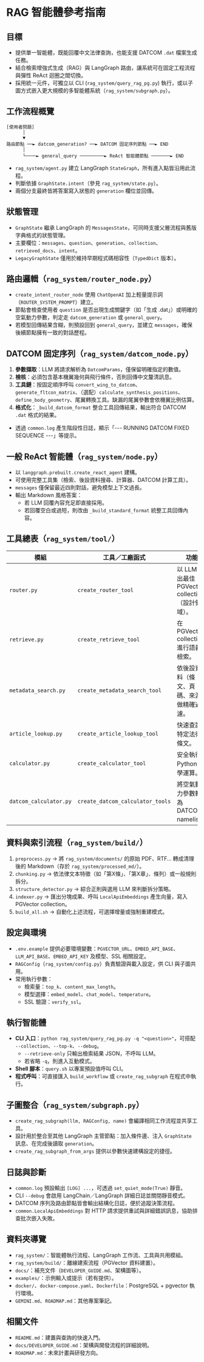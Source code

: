 # RAG 智能體參考指南

## 目標
- 提供單一智能體，既能回覆中文法律查詢，也能支援 DATCOM `.dat` 檔案生成任務。
- 結合檢索增強式生成（RAG）與 LangGraph 路由，讓系統可在固定工程流程與彈性 ReAct 迴圈之間切換。
- 採用統一元件，可獨立以 CLI (`rag_system/query_rag_pg.py`) 執行，或以子圖方式嵌入更大規模的多智能體系統（`rag_system/subgraph.py`）。

## 工作流程概覽
```
[使用者問題]
      │
      ▼
路由節點 ──► datcom_generation? ──► DATCOM 固定序列節點 ──► END
      │
      └────► general_query ─────────► ReAct 智能體節點 ───────► END
```
- `rag_system/agent.py` 建立 LangGraph `StateGraph`，所有進入點皆沿用此流程。
- 判斷依據 `GraphState.intent`（參見 `rag_system/state.py`）。
- 兩個分支最終皆將答案寫入狀態的 `generation` 欄位並回傳。

## 狀態管理
- `GraphState` 繼承 LangGraph 的 `MessagesState`，可同時支援父層流程與舊版字典格式的狀態管理。
- 主要欄位：`messages`、`question`、`generation`、`collection`、`retrieved_docs`、`intent`。
- `LegacyGraphState` 僅用於維持早期程式碼相容性（`TypedDict` 版本）。

## 路由邏輯（`rag_system/router_node.py`）
- `create_intent_router_node` 使用 `ChatOpenAI` 加上輕量提示詞（`ROUTER_SYSTEM_PROMPT`）建立。
- 節點會檢查使用者 `question` 是否出現生成關鍵字（如「生成 .dat」）或明確的空氣動力參數，判定走 `datcom_generation` 或 `general_query`。
- 若模型回傳結果含糊，則預設回到 `general_query`，並建立 `messages`，確保後續節點擁有一致的對話歷程。

## DATCOM 固定序列（`rag_system/datcom_node.py`）
1. **參數擷取**：LLM 將請求解析為 `DatcomParams`，僅保留明確指定的數值。
2. **檢核**：必須包含基本機翼幾何與飛行條件，否則回傳中文釐清訊息。
3. **工具鏈**：按固定順序呼叫 `convert_wing_to_datcom`、`generate_fltcon_matrix`、（選配）`calculate_synthesis_positions`、`define_body_geometry`、尾翼轉換工具。缺漏的尾翼參數會依機翼比例估算。
4. **格式化**：`_build_datcom_format` 整合工具回傳結果，輸出符合 DATCOM `.dat` 格式的結果。
- 透過 `common.log` 產生階段性日誌，顯示「--- RUNNING DATCOM FIXED SEQUENCE ---」等提示。

## 一般 ReAct 智能體（`rag_system/node.py`）
- 以 `langgraph.prebuilt.create_react_agent` 建構。
- 可使用完整工具集（檢索、後設資料搜尋、計算器、DATCOM 計算工具）。
- `messages` 僅保留最近四則對話，避免模型上下文過長。
- 輸出 Markdown 風格答案：
  - 若 LLM 回覆內容充足即直接採用。
  - 若回覆空白或過短，則改由 `_build_standard_format` 統整工具回傳內容。

## 工具總表（`rag_system/tool/`）
| 模組 | 工具／工廠函式 | 功能 | 備註 |
| --- | --- | --- | --- |
| `router.py` | `create_router_tool` | 以 LLM 選出最佳 PGVector collection（設計領域）。 | 依賴 `build.db_utils.get_collection_stats`。 |
| `retrieve.py` | `create_retrieve_tool` | 在 PGVector collection 進行語義檢索。 | 回傳附來源資訊的文件片段。 |
| `metadata_search.py` | `create_metadata_search_tool` | 依後設資料（條文、頁碼、來源）做精確過濾。 | 透過 SQLAlchemy 執行 SQL。 |
| `article_lookup.py` | `create_article_lookup_tool` | 快速查詢特定法律條文。 | 以正則擷取條號後查詢。 |
| `calculator.py` | `create_calculator_tool` | 安全執行 Python 數學運算。 | 僅提供數學相關命名空間。 |
| `datcom_calculator.py` | `create_datcom_calculator_tools` | 將空氣動力參數轉為 DATCOM namelist。 | 含驗證工具、`validate_datcom_parameters`。 |

## 資料與索引流程（`rag_system/build/`）
1. `preprocess.py` → 將 `rag_system/documents/` 的原始 PDF、RTF… 轉成清理後的 Markdown（存於 `rag_system/processed_md/`）。
2. `chunking.py` → 依法律文本特徵（如「第X條」、「第X章」、條列）或一般規則拆分。
3. `structure_detector.py` → 綜合正則與選用 LLM 來判斷拆分策略。
4. `indexer.py` → 匯出分塊成果、呼叫 `LocalApiEmbeddings` 產生向量，寫入 PGVector collection。
5. `build_all.sh` → 自動化上述流程，可選擇增量或強制重建模式。

## 設定與環境
- `.env.example` 提供必要環境變數：`PGVECTOR_URL`、`EMBED_API_BASE`、`LLM_API_BASE`、`EMBED_API_KEY` 及模型、SSL 相關設定。
- `RAGConfig`（`rag_system/config.py`）負責驗證與載入設定，供 CLI 與子圖共用。
- 常用執行參數：
  - 檢索量：`top_k`、`content_max_length`。
  - 模型選擇：`embed_model`、`chat_model`、`temperature`。
  - SSL 驗證：`verify_ssl`。

## 執行智能體
- **CLI 入口**：`python rag_system/query_rag_pg.py -q "<question>"`，可搭配 `--collection`、`--top-k`、`--debug`。
  - `--retrieve-only` 只輸出檢索結果 JSON，不呼叫 LLM。
  - 若省略 `-q`，則進入互動模式。
- **Shell 腳本**：`query.sh` 以專案預設值呼叫 CLI。
- **程式呼叫**：可直接匯入 `build_workflow` 或 `create_rag_subgraph` 在程式中執行。

## 子圖整合（`rag_system/subgraph.py`）
- `create_rag_subgraph(llm, RAGConfig, name)` 會編譯相同工作流程並共享工具。
- 設計用於整合至其他 LangGraph 主管節點：加入條件邊、注入 `GraphState` 訊息、在完成後讀取 `generation`。
- `create_rag_subgraph_from_args` 提供以參數快速建構設定的捷徑。

## 日誌與診斷
- `common.log` 預設輸出 `[LOG] ...`，可透過 `set_quiet_mode(True)` 靜音。
- CLI `--debug` 會啟用 LangChain／LangGraph 詳細日誌並關閉靜音模式。
- DATCOM 序列及路由節點皆會輸出結構化日誌，便於追蹤決策流程。
- `common.LocalApiEmbeddings` 對 HTTP 請求提供重試與詳細錯誤訊息，協助排查批次嵌入失敗。

## 資料夾導覽
- `rag_system/`：智能體執行流程、LangGraph 工作流、工具與共用模組。
- `rag_system/build/`：離線建索流程（PGVector 資料建置）。
- `docs/`：補充文件（`DEVELOPER_GUIDE.md`、架構圖等）。
- `examples/`：示例輸入或提示（若有提供）。
- `docker/`、`docker-compose.yaml`、`Dockerfile`：PostgreSQL + pgvector 執行環境。
- `GEMINI.md`、`ROADMAP.md`：其他專案筆記。

## 相關文件
- `README.md`：建置與查詢的快速入門。
- `docs/DEVELOPER_GUIDE.md`：架構與開發流程的詳細說明。
- `ROADMAP.md`：未來計畫與研發方向。
